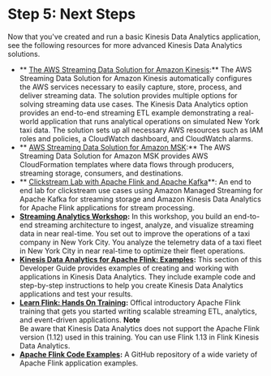 # Step 5: Next Steps<a name="earlier-gs-1_11-next-steps"></a>

Now that you've created and run a basic Kinesis Data Analytics application, see the following resources for more advanced Kinesis Data Analytics solutions\.
+ ** [ The AWS Streaming Data Solution for Amazon Kinesis](https://aws.amazon.com/solutions/implementations/aws-streaming-data-solution-for-amazon-kinesis/):** The AWS Streaming Data Solution for Amazon Kinesis automatically configures the AWS services necessary to easily capture, store, process, and deliver streaming data\. The solution provides multiple options for solving streaming data use cases\. The Kinesis Data Analytics option provides an end\-to\-end streaming ETL example demonstrating a real\-world application that runs analytical operations on simulated New York taxi data\. The solution sets up all necessary AWS resources such as IAM roles and policies, a CloudWatch dashboard, and CloudWatch alarms\.
+ ** [AWS Streaming Data Solution for Amazon MSK](https://aws.amazon.com/solutions/implementations/aws-streaming-data-solution-for-amazon-msk/):** The AWS Streaming Data Solution for Amazon MSK provides AWS CloudFormation templates where data flows through producers, streaming storage, consumers, and destinations\. 
+ ** [ Clickstream Lab with Apache Flink and Apache Kafka](https://amazonmsk-labs.workshop.aws/en/mskkdaflinklab.html)**: An end to end lab for clickstream use cases using Amazon Managed Streaming for Apache Kafka for streaming storage and Amazon Kinesis Data Analytics for Apache Flink applications for stream processing\.
+ **[Streaming Analytics Workshop](https://streaming-analytics.workshop.aws):** In this workshop, you build an end\-to\-end streaming architecture to ingest, analyze, and visualize streaming data in near real\-time\. You set out to improve the operations of a taxi company in New York City\. You analyze the telemetry data of a taxi fleet in New York City in near real\-time to optimize their fleet operations\.
+ **[Kinesis Data Analytics for Apache Flink: Examples](examples.md):** This section of this Developer Guide provides examples of creating and working with applications in Kinesis Data Analytics\. They include example code and step\-by\-step instructions to help you create Kinesis Data Analytics applications and test your results\.
+ **[Learn Flink: Hands On Training](https://ci.apache.org/projects/flink/flink-docs-master/learn-flink/):** Offical introductory Apache Flink training that gets you started writing scalable streaming ETL, analytics, and event\-driven applications\.
**Note**  
Be aware that Kinesis Data Analytics does not support the Apache Flink version \(1\.12\) used in this training\. You can use Flink 1\.13 in Flink Kinesis Data Analytics\.
+ **[Apache Flink Code Examples](https://github.com/apache/flink/tree/master/flink-examples/flink-examples-streaming/src/main/java/org/apache/flink/streaming/examples):** A GitHub repository of a wide variety of Apache Flink application examples\. 